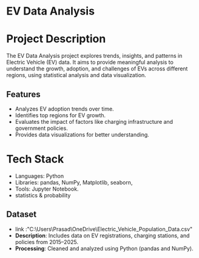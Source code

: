 # EV Data Analysis

# Project Description
The EV Data Analysis project explores trends, insights, and patterns in Electric Vehicle (EV) data. 
It aims to provide meaningful analysis to understand the growth, adoption, and challenges of EVs across different regions, using statistical analysis and data visualization.

## Features
- Analyzes EV adoption trends over time.
- Identifies top regions for EV growth.
- Evaluates the impact of factors like charging infrastructure and government policies.
- Provides data visualizations for better understanding.

# Tech Stack
- Languages: Python
- Libraries: pandas, NumPy, Matplotlib, seaborn, 
- Tools: Jupyter Notebook.
- statistics & probability 

## Dataset
- link :"C:\Users\Prasad\OneDrive\Electric_Vehicle_Population_Data.csv"
- **Description**: Includes data on EV registrations, charging stations, and policies from 2015–2025.
- **Processing**: Cleaned and analyzed using Python (pandas and NumPy).


